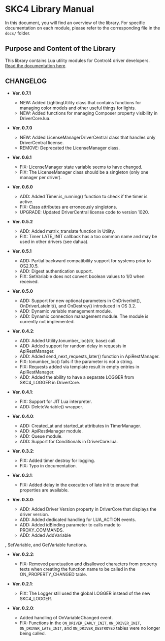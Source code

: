 # SKC4 Library Manual

In this document, you will find an overview of the library. For specific documentation on each module, please refer to the corresponding file in the `docs/` folder.

## Purpose and Content of the Library

This library contains Lua utility modules for Control4 driver developers. [Read the documentation here](SKC4/docs/index.md).

## CHANGELOG

* **Ver. 0.7.1**
  * NEW: Added LightingUtility class that contains functions for managing color models and other useful things for lights.
  * NEW: Added functions for managing Composer property visibility in DriverCore.lua.

* **Ver. 0.7.0**
  * NEW: Added LicenseManagerDriverCentral class that handles only DriverCentral license.
  * REMOVE: Deprecated the LicenseManager class.

* **Ver. 0.6.1**
  * FIX: LicenseManager state variable seems to have changed.
  * FIX: The LicenseManager class should be a singleton (only one manager per driver).

* **Ver. 0.6.0**
  * ADD: Added Timer:is_running() function to check if the timer is active.
  * FIX: Class attributes are erroneously singletons.
  * UPGRADE: Updated DriverCentral license code to version 1020.

* **Ver. 0.5.2**
  * ADD: Added matrix_translate function in Utility.
  * FIX: Timer LATE_INIT callback has a too common name and may be used in other drivers (see dahua).

* **Ver. 0.5.1**
  * ADD: Partial backward compatibility support for systems prior to OS2.10.5.
  * ADD: Digest authentication support.
  * FIX: SetVariable does not convert boolean values to 1/0 when received.

* **Ver. 0.5.0**
  * ADD: Support for new optional parameters in OnDriverInit(), OnDriverLateInit(), and OnDestroy() introduced in OS 3.2.
  * ADD: Dynamic variable management module.
  * ADD: Dynamic connection management module. The module is currently not implemented.

* **Ver. 0.4.2**:
  * ADD: Added Utility.tonumber_loc(str, base) call.
  * ADD: Added support for random delay in requests in ApiRestManager.
  * ADD: Added send_next_requests_later() function in ApiRestManager.
  * FIX: tonumber_loc() fails if the parameter is not a string.
  * FIX: Requests added via template result in empty entries in ApiRestManager.
  * ADD: Added the ability to have a separate LOGGER from SKC4_LOGGER in DriverCore.

* **Ver. 0.4.1**:
  * FIX: Support for JIT Lua interpreter.
  * ADD: DeleteVariable() wrapper.

* **Ver. 0.4.0**:
  * ADD: Created_at and started_at attributes in TimerManager.
  * ADD: ApiRestManager module.
  * ADD: Queue module.
  * ADD: Support for Conditionals in DriverCore.lua.

* **Ver. 0.3.2**:
  * FIX: Added timer destroy for logging.
  * FIX: Typo in documentation.

* **Ver. 0.3.1**:
  * FIX: Added delay in the execution of late init to ensure that properties are available.

* **Ver. 0.3.0**:
  * ADD: Added Driver Version property in DriverCore that displays the driver version.
  * ADD: Added dedicated handling for LUA_ACTION events.
  * ADD: Added idBinding parameter to calls made to PROXY_COMMANDS.
  * ADD: Added AddVariable

, SetVariable, and GetVariable functions.

* **Ver. 0.2.2**:
  * FIX: Removed punctuation and disallowed characters from property texts when creating the function name to be called in the ON_PROPERTY_CHANGED table.

* **Ver. 0.2.1**:
  * FIX: The Logger still used the global LOGGER instead of the new SKC4_LOGGER.

* **Ver. 0.2.0**:
  * Added handling of OnVariableChanged event.
  * FIX: Functions in the `ON_DRIVER_EARLY_INIT`, `ON_DRIVER_INIT`, `ON_DRIVER_LATE_INIT`, and `ON_DRIVER_DESTROYED` tables were no longer being called.